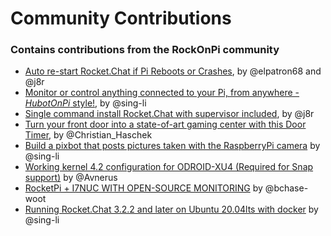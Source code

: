 # Community Contributions

###  Contains contributions from the RockOnPi community

* [Auto re-start Rocket.Chat if Pi Reboots or Crashes](https://github.com/RocketChat/Rocket.Chat.RaspberryPi/tree/master/CONTRIB/restart_after_reboot_with_supervisor),  by @elpatron68 and @j8r
* [Monitor or control anything connected to your Pi, from anywhere - *HubotOnPi* style!](https://github.com/RocketChat/Rocket.Chat.RaspberryPi/tree/master/CONTRIB/monitor_and_control_anything_anywhere_with_hubot),  by @sing-li
* [Single command install Rocket.Chat with supervisor included](https://github.com/RocketChat/Rocket.Chat.RaspberryPi/tree/master/CONTRIB/auto_install_with_supervisor_built_in),  by @j8r
* [Turn your front door into a state-of-art gaming center with this Door Timer](https://github.com/RocketChat/Rocket.Chat.RaspberryPi/tree/master/CONTRIB/notify_when_door_opened), by @Christian_Haschek 
* [Build a pixbot that posts pictures taken with the RaspberryPi camera](https://github.com/RocketChat/Rocket.Chat.RaspberryPi/tree/master/CONTRIB/pixbot_takes_picture_with_raspberry_pi_camera/pixbot)  by @sing-li
* [Working kernel 4.2 configuration for ODROID-XU4 (Required for Snap support)](https://github.com/RocketChat/Rocket.Chat.RaspberryPi/tree/master/CONTRIB/rocket_chat_on_odroid_xu4/odroidxu4-kernel4.2-config)  by @Avnerus
* [RocketPi + I7NUC WITH OPEN-SOURCE MONITORING](https://github.com/RocketChat/Rocket.Chat.RaspberryPi/tree/master/CONTRIB/rpinucmon)  by @bchase-woot
* [Running Rocket.Chat 3.2.2 and later on Ubuntu 20.04lts with docker](https://github.com/RocketChat/Rocket.Chat.RaspberryPi/tree/master/CONTRIB/dockerarm64)  by @sing-li
